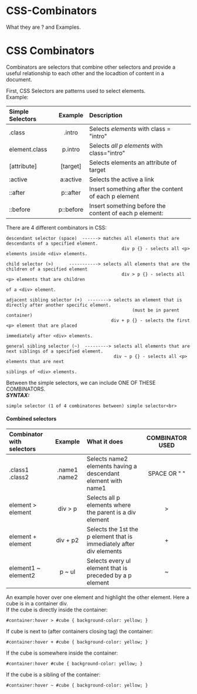 # CSS-Combinators
What they are ? and Examples.

# CSS Combinators
Combinators are selectors that combine other selectors and provide a useful relationship to each other and the locadtion of content in a document.

First, CSS Selectors are patterns used to select elements.<br>
    Example: <br>


| Simple Selectors | Example | Description |
| :--------------- | :-----: | :---------------------------------------|
| .class  | .intro | Selects *elements* with class = "intro"             |
| element.class | p.intro | Selects *all p elements* with class="intro"    |
| [attribute] | [target] | Selects elements an attribute of target    |
| :active | a:active | Selects the active a link                             |
| ::after | p::after | Insert something after the content of each p element |
| ::before | p::before | Insert something before the content of each p element: |
    
   
There are 4 different combinators in CSS:<br>

    descendant selector (space)  ------> matches all elements that are descendants of a specified element.
                                                div p {} - selects all <p> elements inside <div> elements.
                               
    child selector (>)      -----------> selects all elements that are the children of a specified element
                                                div > p {} - selects all <p> elements that are children 
                                                                                of a <div> element.
                               
    adjacent sibling selector (+)  --------> selects an element that is directly after another specific element.
                                                    (must be in parent container)
                                            div + p {} - selects the first <p> element that are placed
                                                                    immediately after <div> elements.
                                
    general sibling selector (~)  ---------> selects all elements that are next siblings of a specified element.
                                             div ~ p {} - selects all <p> elements that are next
                                                                     siblings of <div> elements.
                               

Between the simple selectors, we can include ONE OF THESE COMBINATORS.<br>
***SYNTAX:*** 

    simple selector (1 of 4 combinatores between) simple selector<br>
#### Combined selectors
| Combinator with selectors  | Example       | What it does                                                                   | COMBINATOR USED           |
| :----                 | :----:        | :----                                                                        |  :----:  |
| .class1 .class2         | .name1 .name2 | Selects name2 elements having a descendant element with name1                 |  SPACE OR " "  |
| element > element     | div > p       | Selects all p elements where the parent is a div element                      |         >   |
| element + element     | div + p2      | Selects the 1st the p element that is immediately after div elements          |         +  |
| element1 ~ element2   | p ~ ul        | Selects every ul element that is preceded by a p element                      |          ~ |

An example hover over one element and highlight the other element. Here a cube is in a container div. <br>
If the cube is directly inside the container:<br>

    #container:hover > #cube { background-color: yellow; }
If cube is next to (after containers closing tag) the container:<br>

    #container:hover + #cube { background-color: yellow; }
If the cube is somewhere inside the container:<br>

    #container:hover #cube { background-color: yellow; }
If the cube is a sibling of the container:<br>

    #container:hover ~ #cube { background-color: yellow; }



   

